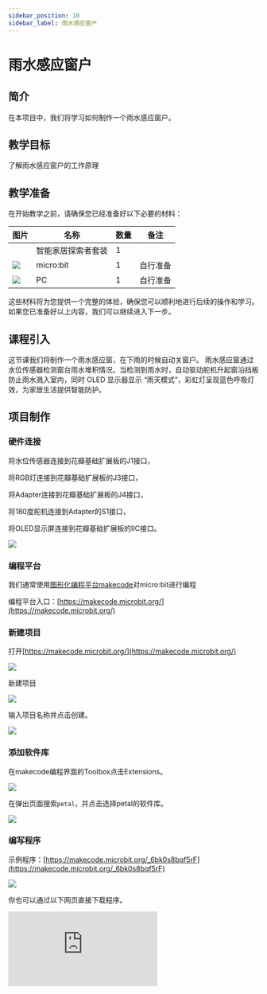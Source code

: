 ```yaml
---
sidebar_position: 10
sidebar_label: 雨水感应窗户
---
```


# 雨水感应窗户

## 简介

在本项目中，我们将学习如何制作一个雨水感应窗户。



## 教学目标

了解雨水感应窗户的工作原理

## 教学准备

在开始教学之前，请确保您已经准备好以下必要的材料：

| **图片** | **名称** | **数量** | **备注** |
| --- | --- | --- | --- |
| <!-- 套装产品图 -->| 智能家居探索者套装 | 1 |  |
| ![](https://wiki-media-ef.oss-cn-hongkong.aliyuncs.com/docs/microbit/interesting-case/cutebot-fun-football-game-kit/cases-libraries/images/microbit.png) | micro:bit | 1 | 自行准备 |
| ![](https://wiki-media-ef.oss-cn-hongkong.aliyuncs.com/docs/microbit/interesting-case/cutebot-fun-football-game-kit/cases-libraries/images/pc.png) | PC | 1 | 自行准备 |

这些材料将为您提供一个完整的体验，确保您可以顺利地进行后续的操作和学习。如果您已准备好以上内容，我们可以继续进入下一步。

## 课程引入

这节课我们将制作一个雨水感应窗，在下雨的时候自动关窗户。
雨水感应窗通过水位传感器检测窗台雨水堆积情况，当检测到雨水时，自动驱动舵机升起窗沿挡板防止雨水溅入室内，同时 OLED 显示器显示 “雨天模式”，彩虹灯呈现蓝色呼吸灯效，为家居生活提供智能防护。

## 项目制作

### 硬件连接

将水位传感器连接到花瓣基础扩展板的J1接口，

将RGB灯连接到花瓣基础扩展板的J3接口，

将Adapter连接到花瓣基础扩展板的J4接口，

将180度舵机连接到Adapter的S1接口，

将OLED显示屏连接到花瓣基础扩展板的IIC接口。


![](https://wiki-media-ef.oss-cn-hongkong.aliyuncs.com/docs/microbit/petal-series/petal-smart-home-explorer-kit/images/case-08-02.png)


### 编程平台

我们通常使用[图形化编程平台makecode](https://makecode.microbit.org/)对micro:bit进行编程

编程平台入口：[https://makecode.microbit.org/](https://makecode.microbit.org/)

### 新建项目

打开[https://makecode.microbit.org/](https://makecode.microbit.org/)

![](https://wiki-media-ef.oss-cn-hongkong.aliyuncs.com/docs/microbit/interesting-case/cutebot-fun-football-game-kit/cases-libraries/images/makecode.png)

新建项目

![](https://wiki-media-ef.oss-cn-hongkong.aliyuncs.com/docs/microbit/interesting-case/cutebot-fun-football-game-kit/cases-libraries/images/makecode-new-project-01.png)

输入项目名称并点击创建。

![](https://wiki-media-ef.oss-cn-hongkong.aliyuncs.com/docs/microbit/interesting-case/cutebot-fun-football-game-kit/cases-libraries/images/makecode-new-project-02.png)

### 添加软件库

在makecode编程界面的Toolbox点击Extensions。

![](https://wiki-media-ef.oss-cn-hongkong.aliyuncs.com/docs/microbit/interesting-case/classroom-science-pack/images/classroom-science-pack-add-extensions-02.png)

在弹出页面搜索`petal`，并点击选择petal的软件库。


![](https://wiki-media-ef.oss-cn-hongkong.aliyuncs.com/docs/microbit/petal-series/petal-smart-home-explorer-kit/images/add-petal.png)


### 编写程序

示例程序：[https://makecode.microbit.org/_6bk0s8bqf5rF](https://makecode.microbit.org/_6bk0s8bqf5rF)

![](https://wiki-media-ef.oss-cn-hongkong.aliyuncs.com/docs/microbit/petal-series/petal-smart-home-explorer-kit/images/case-08-03.png)

你也可以通过以下网页直接下载程序。

<div
    style={{
        position: 'relative',
        paddingBottom: '60%',
        overflow: 'hidden',
    }}
>
    <iframe
        src="https://makecode.microbit.org/_6bk0s8bqf5rF"
        frameborder="0"
        sandbox="allow-popups allow-forms allow-scripts allow-same-origin"
        style={{
            position: 'absolute',
            width: '100%',
            height: '100%',
        }}
    />
</div>




### 如何将程序下载到micro:bit？

使用USB线连接PC和micro:bit V2。

![](https://wiki-media-ef.oss-cn-hongkong.aliyuncs.com/docs/microbit/interesting-case/microbit-smart-climate-kit/cases-libraries/images/connect-microbit.gif)

连接成功后，电脑上会识别出一个名为`MICROBIT`的盘符。

![](https://wiki-media-ef.oss-cn-hongkong.aliyuncs.com/docs/microbit/interesting-case/microbit-smart-climate-kit/cases-libraries/images/microbit-drive.png)

点击左下角的![](https://wiki-media-ef.oss-cn-hongkong.aliyuncs.com/docs/microbit/interesting-case/microbit-smart-climate-kit/cases-libraries/images/download-01.png)，选择`Connect Device`。

![](https://wiki-media-ef.oss-cn-hongkong.aliyuncs.com/docs/microbit/interesting-case/microbit-smart-climate-kit/cases-libraries/images/download-02.png)

点击![](https://wiki-media-ef.oss-cn-hongkong.aliyuncs.com/docs/microbit/interesting-case/microbit-smart-climate-kit/cases-libraries/images/download-03.png)。

![](https://wiki-media-ef.oss-cn-hongkong.aliyuncs.com/docs/microbit/interesting-case/microbit-smart-climate-kit/cases-libraries/images/download-04.png)

点击![](https://wiki-media-ef.oss-cn-hongkong.aliyuncs.com/docs/microbit/interesting-case/microbit-smart-climate-kit/cases-libraries/images/download-05.png)。

![](https://wiki-media-ef.oss-cn-hongkong.aliyuncs.com/docs/microbit/interesting-case/microbit-smart-climate-kit/cases-libraries/images/download-06.png)


在弹出窗口选择`BBC micro:bit CMSIS-DAP`，然后选择连接，至此，我们的micro:bit就已经连接成功。

![](https://wiki-media-ef.oss-cn-hongkong.aliyuncs.com/docs/microbit/interesting-case/microbit-smart-climate-kit/cases-libraries/images/download-07.png)

点击下载程序。

![](https://wiki-media-ef.oss-cn-hongkong.aliyuncs.com/docs/microbit/interesting-case/microbit-smart-climate-kit/cases-libraries/images/download-08.png)


### 结果

当检测到雨水时，自动驱动舵机升起窗沿挡板防止雨水溅入室内，同时 OLED 显示器显示 “雨天模式”，彩虹灯呈现蓝色呼吸灯效，为家居生活提供智能防护。

![](https://wiki-media-ef.oss-cn-hongkong.aliyuncs.com/i18n/en/docusaurus-plugin-content-docs/current/microbit/wisdom-life/microbit-smart-life-kit/1.gif)
